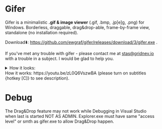 # Gifer
Gifer is a minimalistic **.gif & image viewer** (.gif, .bmp, .jp[e]g, .png) for Windows.
Borderless, draggable, drag&drop-able, frame-by-frame view, standalone (no installation required).

Download⬇️: https://github.com/ewgraf/gifer/releases/download/3/gifer.exe .

If you've met any trouble with gifer - please contact me at stas@gridnev.io with a trouble in a subject. I would be glad to help you.

<details><summary>How it looks:</summary>
<p>

<img src="https://github.com/ewgraf/gifer/blob/master/help.png?raw=true" class="box-shadow-extra-large">

<img src="https://github.com/ewgraf/gifer/blob/master/horo.gif?raw=true" width="450px">

horo.gif (lena.bmp).

</p>
</details>
How it works: https://youtu.be/zL0Q6VszwBA (please turn on subtitles {hotkey [C]} to see description).

# Debug
The Drag&Drop feature may not work while Debugging in Visual Studio when last is started NOT AS ADMIN. Explorer.exe must have same "access level" or smth as gifer.exe to allow Drag&Drop happen.
